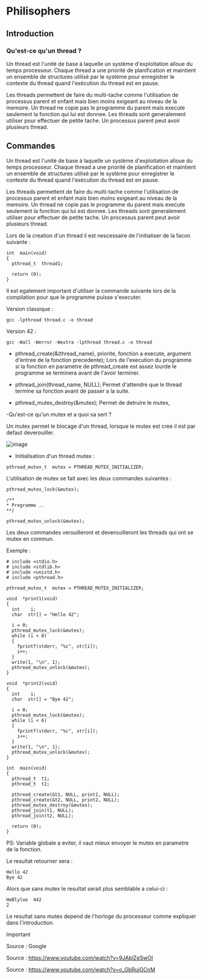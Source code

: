 # Philisophers

## Introduction

### Qu'est-ce qu'un thread ?

Un thread est l'unité de base à laquelle un système d'exploitation alloue du temps processeur. Chaque thread a une priorité de planification et maintient un ensemble de structures utilisé par le système pour enregistrer le contexte du thread quand l'exécution du thread est en pause.

Les threads permettent de faire du multi-tache comme l'utilisation de processus parent et enfant mais bien moins exigeant au niveau de la memoire.
Un thread ne copie pas le programme du parent mais execute seulement la fonction qui lui est donnee.
Les threads sont generalement utiliser pour effectuer de petite tache.
Un processus parent peut avoir plusieurs thread.

## Commandes

Un thread est l'unité de base à laquelle un système d'exploitation alloue du temps processeur. Chaque thread a une priorité de planification et maintient un ensemble de structures utilisé par le système pour enregistrer le contexte du thread quand l'exécution du thread est en pause.

Les threads permettent de faire du multi-tache comme l'utilisation de processus parent et enfant mais bien moins exigeant au niveau de la memoire.
Un thread ne copie pas le programme du parent mais execute seulement la fonction qui lui est donnee.
Les threads sont generalement utiliser pour effectuer de petite tache.
Un processus parent peut avoir plusieurs thread.

Lors de la creation d'un thread il est nescessaire de l'initialiser de la facon suivante :

```
int  main(void)
{
  pthread_t  thread1;

  return (0);
}
```

Il est egalement important d'utiliser la commande suivante lors de la compilation pour que le programme puisse s'executer.

Version classique :
```
gcc -lpthread thread.c -o thread
```
Version 42 :
```
gcc -Wall -Werror -Wextra -lpthread thread.c -o thread
```

- pthread_create(&(thread_name), priorite, fonction a execute, argument d'entree de la fonction precedente);
Lors de l'execution du programme si la fonction en parametre de pthread_create est assez lourde le programme se terminera avant de l'avoir terminer.
  
- pthread_join(thread_name, NULL);
Permet d'attendre que le thread termine sa fonction avant de passer a la suite.

- pthread_mutex_destroy(&mutex);
Permet de detruire le mutex, 

-Qu'est-ce qu'un mutex et a quoi sa sert ?

Un mutex permet le blocage d'un thread, lorsque le mutex est cree il est par defaut deverouiller.

![image](https://github.com/Romain-ItAllDepends/Tronc-commun/assets/140979120/53734010-bc1f-4d09-862f-5da1dd34a545)


- Initialisation d'un thread mutex :
```
pthread_mutex_t  mutex = PTHREAD_MUTEX_INITIALIZER;
```
L'utilisation de mutex se fait avec les deux commandes suivantes :
```
pthread_mutex_lock(&mutex);

/**
* Programme ..
**/

pthread_mutex_unlock(&mutex);
```

Les deux commandes verouilleront et deverouilleront les threads qui ont se mutex en commun.

Exemple :

```
# include <stdio.h>
# include <stdlib.h>
# include <unistd.h>
# include <pthread.h>

pthread_mutex_t  mutex = PTHREAD_MUTEX_INITIALIZER;

void  *print1(void)
{
  int    i;
  char  str[] = "Hello 42";

  i = 0;
  pthread_mutex_lock(&mutex);
  while (i < 8)
  {
    fprintf(stderr, "%c", str[i]);
    i++;
  }
  write(1, "\n", 1);
  pthread_mutex_unlock(&mutex);
}

void  *print2(void)
{
  int    i;
  char  str[] = "Bye 42";

  i = 0;
  pthread_mutex_lock(&mutex);
  while (i < 6)
  {
    fprintf(stderr, "%c", str[i]);
    i++;
  }
  write(1, "\n", 1);
  pthread_mutex_unlock(&mutex);
}

int  main(void)
{
  pthread_t  t1;
  pthread_t  t2;

  pthread_create(&t1, NULL, print1, NULL);
  pthread_create(&t2, NULL, print2, NULL);
  pthread_mutex_destroy(&mutex);
  pthread_join(t1, NULL);
  pthread_join(t2, NULL);

  return (0);
}
```

PS: Variable globale a eviter, il vaut mieux envoyer le mutex en parametre de la fonction.

Le resultat retourner sera :
```
Hello 42
Bye 42
```
Alors que sans mutex le resultat serait plus semblable a celui-ci :
```
HeBlyloe  442
2

```
Le resultat sans mutex depend de l'horloge du processeur comme expliquer dans l'introduction.

> [!IMPORTANT]
> Source : Google
> 
> Source : https://www.youtube.com/watch?v=9JAblZeSwOI
> 
> Source : https://www.youtube.com/watch?v=o_GbRujGCnM
